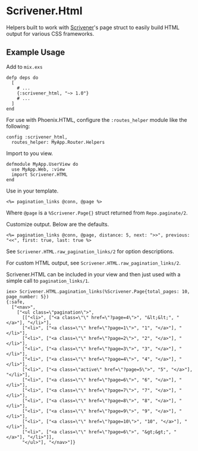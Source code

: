 # Scrivener.Html

Helpers built to work with [Scrivener](https://github.com/drewolson/scrivener)'s page struct to easily build HTML output for various CSS frameworks.

## Example Usage

Add to `mix.exs`

    defp deps do
      [
        # ...
        {:scrivener_html, "~> 1.0"}
        # ...
      ]
    end    

For use with Phoenix.HTML, configure the `:routes_helper` module like the following:

    config :scrivener_html,
      routes_helper: MyApp.Router.Helpers

Import to you view.

    defmodule MyApp.UserView do
      use MyApp.Web, :view
      import Scrivener.HTML
    end

Use in your template.

    <%= pagination_links @conn, @page %>

Where `@page` is a `%Scrivener.Page{}` struct returned from `Repo.paginate/2`.

Customize output. Below are the defaults.

    <%= pagination_links @conn, @page, distance: 5, next: ">>", previous: "<<", first: true, last: true %>

See `Scrivener.HTML.raw_pagination_links/2` for option descriptions.

For custom HTML output, see `Scrivener.HTML.raw_pagination_links/2`.

Scrivener.HTML can be included in your view and then just used with a simple call to `pagination_links/1`.

    iex> Scrivener.HTML.pagination_links(%Scrivener.Page{total_pages: 10, page_number: 5})
    {:safe,
      ["<nav>",
        ["<ul class=\"pagination\">",
          [["<li>", ["<a class=\"\" href=\"?page=4\">", "&lt;&lt;", "</a>"], "</li>"],
          ["<li>", ["<a class=\"\" href=\"?page=1\">", "1", "</a>"], "</li>"],
          ["<li>", ["<a class=\"\" href=\"?page=2\">", "2", "</a>"], "</li>"],
          ["<li>", ["<a class=\"\" href=\"?page=3\">", "3", "</a>"], "</li>"],
          ["<li>", ["<a class=\"\" href=\"?page=4\">", "4", "</a>"], "</li>"],
          ["<li>", ["<a class=\"active\" href=\"?page=5\">", "5", "</a>"], "</li>"],
          ["<li>", ["<a class=\"\" href=\"?page=6\">", "6", "</a>"], "</li>"],
          ["<li>", ["<a class=\"\" href=\"?page=7\">", "7", "</a>"], "</li>"],
          ["<li>", ["<a class=\"\" href=\"?page=8\">", "8", "</a>"], "</li>"],
          ["<li>", ["<a class=\"\" href=\"?page=9\">", "9", "</a>"], "</li>"],
          ["<li>", ["<a class=\"\" href=\"?page=10\">", "10", "</a>"], "</li>"],
          ["<li>", ["<a class=\"\" href=\"?page=6\">", "&gt;&gt;", "</a>"], "</li>"]],
          "</ul>"], "</nav>"]}
